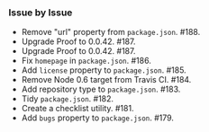 ### Issue by Issue

 * Remove "url" property from `package.json`. #188.
 * Upgrade Proof to 0.0.42. #187.
 * Upgrade Proof to 0.0.42. #187.
 * Fix `homepage` in `package.json`. #186.
 * Add `license` property to `package.json`. #185.
 * Remove Node 0.6 target from Travis CI. #184.
 * Add repository type to `package.json`. #183.
 * Tidy `package.json`. #182.
 * Create a checklist utility. #181.
 * Add `bugs` property to `package.json`. #179.
